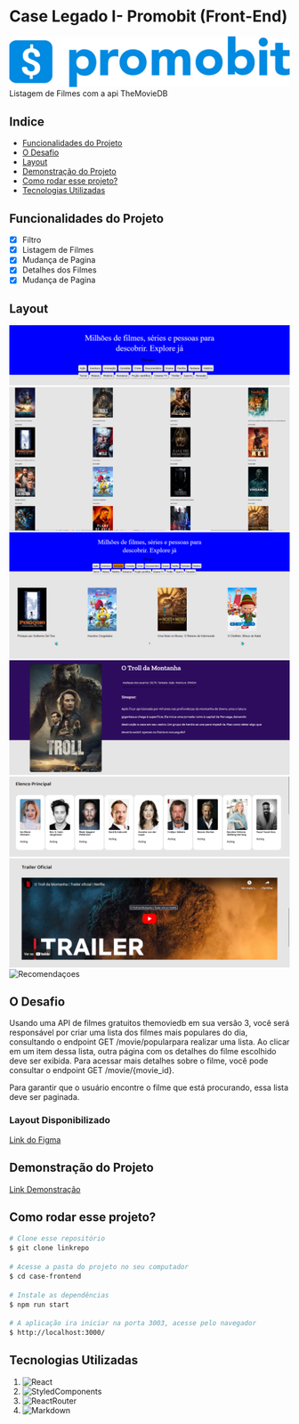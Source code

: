 # Case Legado I- Promobit (Front-End)
![Promobit](../casefront/src/imagens/Promobit.png)
Listagem de Filmes com a api TheMovieDB

## Indice
- <a href="-funcionalidades-do-projeto"> Funcionalidades do Projeto</a>
- <a href="-descrição"> O Desafio </a>
- <a href="-layout"> Layout </a>
- <a href="-demonstração-do-projeto"> Demonstração do Projeto </a>
- <a href="-como-rodar-esse-projeto"> Como rodar esse projeto? </a>
- <a href="-tecnologias-utilizadas"> Tecnologias Utilizadas </a>

## Funcionalidades do Projeto

- [x] Filtro
- [x] Listagem de Filmes
- [x] Mudança de Pagina
- [x] Detalhes dos Filmes
- [x] Mudança de Pagina

## Layout
![Header](../casefront//src//imagens/Header.png)
![Lista de Filmes](../casefront//src//imagens/Lista-Filmes.png)
![Filtro](../casefront//src//imagens/Filtro.png)
![Sinopse](../casefront/src/imagens/Sinopse.png)
![Elenco](../casefront/src/imagens/Elenco.png)
![Trailer](../casefront/src/imagens/Trailer.png)
![Recomendaçoes](../casefront/src/imagens/Recomenda%C3%A7oes.png)

##  O Desafio
Usando uma API de filmes gratuitos themoviedb em sua versão 3, você será responsável por criar uma lista dos filmes mais populares do dia, consultando o endpoint GET /movie/popularpara realizar uma lista. Ao clicar em um item dessa lista, outra página com os detalhes do filme escolhido deve ser exibida. Para acessar mais detalhes sobre o filme, você pode consultar o endpoint GET /movie/{movie_id}.

Para garantir que o usuário encontre o filme que está procurando, essa lista deve ser paginada.

### Layout Disponibilizado
[Link do Figma](https://www.figma.com/file/rM7WPqhLY9ObnGzSCeWLxB/Teste-Front-End?node-id=0%3A1&t=5NJO0cu4u8YC7VrJ-0)

## Demonstração do Projeto

[Link Demonstração](https://localhost:3003/)


## Como rodar esse projeto?
``` bash
# Clone esse repositório
$ git clone linkrepo

# Acesse a pasta do projeto no seu computador
$ cd case-frontend

# Instale as dependências
$ npm run start

# A aplicação ira iniciar na porta 3003, acesse pelo navegador
$ http://localhost:3000/

```
## Tecnologias Utilizadas
1. ![React](https://img.shields.io/badge/React-20232A?style=for-the-badge&logo=react&logoColor=61DAFB)
 2. ![StyledComponents](https://img.shields.io/badge/styled--components-DB7093?style=for-the-badge&logo=styled-components&logoColor=white)
 3. ![ReactRouter](https://img.shields.io/badge/React_Router-CA4245?style=for-the-badge&logo=react-router&logoColor=white)
 4. ![Markdown](https://img.shields.io/badge/Markdown-000000?style=for-the-badge&logo=markdown&logoColor=white)


